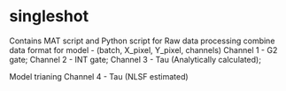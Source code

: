 # singleshot
Contains MAT script and Python script for Raw data processing
combine data format for model  - (batch, X_pixel, Y_pixel, channels)
Channel 1 - G2 gate;
Channel 2 - INT gate;
Channel 3 - Tau (Analytically calculated);

Model trianing 
Channel 4 - Tau (NLSF estimated)
